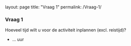 layout: page
title: "Vraag 1"
permalink: /Vraag-1/

### Vraag 1

Hoeveel tijd wilt u voor de activiteit inplannen (excl. reistijd)?

- ... uur

